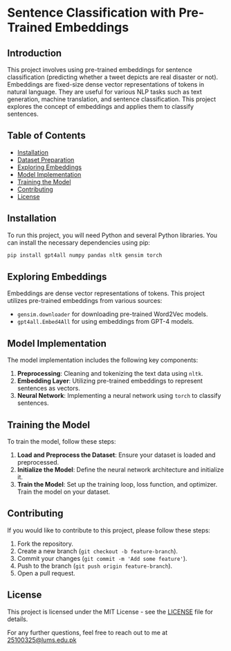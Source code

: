 # Sentence Classification with Pre-Trained Embeddings

## Introduction

This project involves using pre-trained embeddings for sentence classification (predicting whether a tweet depicts are real disaster or not). Embeddings are fixed-size dense vector representations of tokens in natural language. They are useful for various NLP tasks such as text generation, machine translation, and sentence classification. This project explores the concept of embeddings and applies them to classify sentences.

## Table of Contents

- [Installation](#installation)
- [Dataset Preparation](#dataset-preparation)
- [Exploring Embeddings](#exploring-embeddings)
- [Model Implementation](#model-implementation)
- [Training the Model](#training-the-model)
- [Contributing](#contributing)
- [License](#license)

## Installation

To run this project, you will need Python and several Python libraries. You can install the necessary dependencies using pip:

```bash
pip install gpt4all numpy pandas nltk gensim torch
```

## Exploring Embeddings

Embeddings are dense vector representations of tokens. This project utilizes pre-trained embeddings from various sources:
- `gensim.downloader` for downloading pre-trained Word2Vec models.
- `gpt4all.Embed4All` for using embeddings from GPT-4 models.

## Model Implementation

The model implementation includes the following key components:
1. **Preprocessing**: Cleaning and tokenizing the text data using `nltk`.
2. **Embedding Layer**: Utilizing pre-trained embeddings to represent sentences as vectors.
3. **Neural Network**: Implementing a neural network using `torch` to classify sentences.

## Training the Model

To train the model, follow these steps:
1. **Load and Preprocess the Dataset**: Ensure your dataset is loaded and preprocessed.
2. **Initialize the Model**: Define the neural network architecture and initialize it.
3. **Train the Model**: Set up the training loop, loss function, and optimizer. Train the model on your dataset.

## Contributing

If you would like to contribute to this project, please follow these steps:
1. Fork the repository.
2. Create a new branch (`git checkout -b feature-branch`).
3. Commit your changes (`git commit -m 'Add some feature'`).
4. Push to the branch (`git push origin feature-branch`).
5. Open a pull request.

## License

This project is licensed under the MIT License - see the [LICENSE](LICENSE) file for details.

For any further questions, feel free to reach out to me at 25100325@lums.edu.pk

